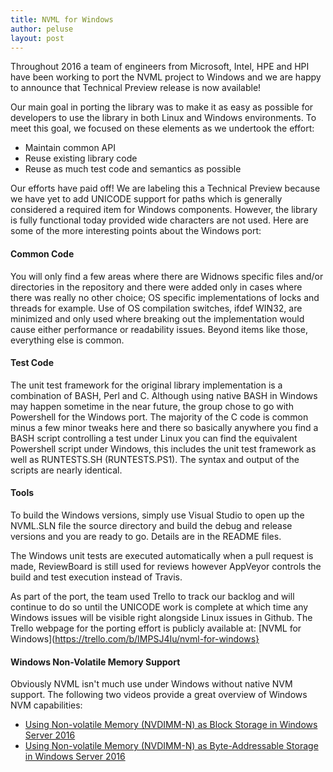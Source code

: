 ```yaml
---
title: NVML for Windows
author: peluse
layout: post
---
```


Throughout 2016 a team of engineers from Microsoft, Intel, HPE and HPI have
been working to port the NVML project to Windows and we are happy to
announce that Technical Preview release is now available!

Our main goal in porting the library was to make it as easy as
possible for developers to use the library in both Linux and Windows
environments. To meet this goal, we focused on these elements as we
undertook the effort:

* Maintain common API
* Reuse existing library code
* Reuse as much test code and semantics as possible

Our efforts have paid off! We are labeling this a Technical Preview
because we have yet to add UNICODE support for paths which is
generally considered a required item for Windows components. However,
the library is fully functional today provided wide characters are
not used. Here are some of the more interesting points about the
Windows port:

#### Common Code

You will only find a few areas where there are Widnows specific files
and/or directories in the repository and there were added only in
cases where there was really no other choice; OS specific implementations
of locks and threads for example. Use of OS compilation switches,
ifdef WIN32, are minimized and only used where breaking out the
implementation would cause either performance or readability issues.
Beyond items like those, everything else is common.

#### Test Code

The unit test framework for the original library implementation is a
combination of BASH, Perl and C. Although using native BASH in Windows
may happen sometime in the near future, the group chose to go with
Powershell for the Windows port.  The majority of the C code is common
minus a few minor tweaks here and there so basically anywhere you find
a BASH script controlling a test under Linux you can find the equivalent
Powershell script under Windows, this includes the unit test framework
as well as RUNTESTS.SH (RUNTESTS.PS1). The syntax and output of the
scripts are nearly identical.

#### Tools

To build the Windows versions, simply use Visual Studio to open up the
NVML.SLN file the source directory and build the debug and release
versions and you are ready to go. Details are in the README files.

The Windows unit tests are executed automatically when a pull request
is made, ReviewBoard is still used for reviews however AppVeyor controls
the build and test execution instead of Travis.

As part of the port, the team used Trello to track our backlog and will
continue to do so until the UNICODE work is complete at which time any
Windows issues will be visible right alongside Linux issues in Github.
The Trello webpage for the porting effort is publicly available at:
[NVML for Windows](https://trello.com/b/IMPSJ4Iu/nvml-for-windows}

#### Windows Non-Volatile Memory Support

Obviously NVML isn't much use under Windows without native NVM support.
The following two videos provide a great overview of Windows NVM
capabilities:

* [Using Non-volatile Memory (NVDIMM-N) as Block Storage in Windows Server 2016](https://channel9.msdn.com/Events/Build/2016/P466)
* [Using Non-volatile Memory (NVDIMM-N) as Byte-Addressable Storage in Windows Server 2016](https://channel9.msdn.com/Events/Build/2016/P470)

